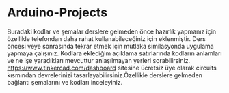# Arduino-Projects
Buradaki kodlar ve şemalar derslere gelmeden önce hazırlık yapmanız için özellikle telefondan daha rahat kullanabileceğiniz için eklenmiştir. Ders öncesi veye sonrasında tekrar etmek için mutlaka similasyonda uygulama yapmaya çalışınız. Kodlara eklediğim açıklama satırlarında kodların anlamları ve ne işe yaradıkları mevcuttur anlaşılmayan yerleri sorabilirsiniz. https://www.tinkercad.com/dashboard sitesine ücretsiz üye olarak circuits kısmından devrelerinizi tasarlayabilirsiniz.Özellikle derslere gelmeden bağlantı şemalarını ve kodları inceleyiniz.
